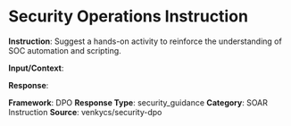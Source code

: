 # Security Operations Instruction

**Instruction**: Suggest a hands-on activity to reinforce the understanding of SOC automation and scripting.

**Input/Context**: 

**Response**: 

**Framework**: DPO
**Response Type**: security_guidance
**Category**: SOAR Instruction
**Source**: venkycs/security-dpo
